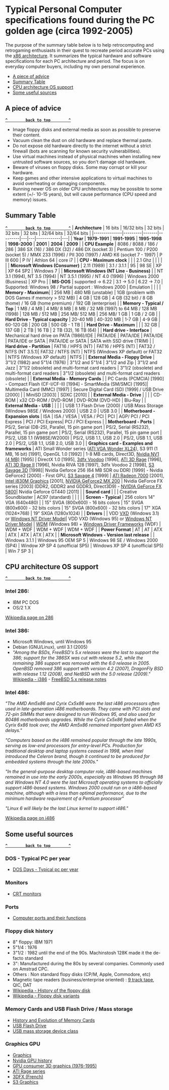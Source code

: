 # Typical Personal Computer specifications found during the PC golden age (circa 1992-2005)

The purpose of the summary table below is to help retrocomputing and retrogaming enthusiasts in their quest to recreate period accurate PCs using the [x86 architecture](https://en.wikipedia.org/wiki/X86).
It summarizes the typical hardware and software specifications for each PC architecture and period. 
The focus is on everyday computer buyers, including my own personal experience.

- [A piece of advice](#a-piece-of-advice)
- [Summary Table](#summary-table)
- [CPU architecture OS support](#cpu-architecture-os-support)
- [Some useful sources](#some-useful-sources)

## A piece of advice
**[`^        back to top        ^`](#)**
- Image floppy disks and external media as soon as possible to preserve their content.
- Vacuum clean the dust on old hardware and replace thermal paste. 
- Do not expose old hardware directly to the internet without a strict firewall (bots are scanning for known security vulnerabilities).
- Use virtual machines instead of physical machines when installing new untrusted software sources, so you don't damage old hardware.
- Beware of viruses on floppy disks. Some may corrupt or kill your hardware.
- Keep games and other intensive applications to virtual machines to avoid overheating or damaging components.
- Running newer OS on older CPU architectures may be possible to some extent (+/- 10-15 years), but will cause performance (CPU speed and memory) issues.

## Summary Table
**[`^        back to top        ^`](#)**
| **Architecture** | 16 bits | 16/32 bits | 32 bits |  32 bits | 32 bits  | 32/64 bits |  32/64 bits |
|--------------|---------|-------|---------|---|---|------------|---|
| **Year** | **1979-1991** | **1991-1995** | **1995-1998** | **1998-2000** | **2001** | **2004** | **2009** |
| **CPU Example** | 8086 / 8088 / 186 / 286  | 386 SX (16) / 386 DX (32) / 486 DX (socket 3) | Pentium 100 / P200 (socket 5) / MMX 233 (1996) / PII 300 (1997) / AMD K6 (socket 7 - 1997) | P III 600 | P IV | Athlon 64 | core i7 |
| **CPU - Maximum clock** | | | 2.1 Ghz | | | | |
| **Microsoft Windows (Consumer)** | 2.11 (1989) | 3.1 / 3.1.1 | 95 | 98 SE | XP | XP 64 SP2 | Windows 7 |
| **Microsoft Windows (NT Line - Business)** | | NT 3.1 (1994), NT 3.5 (1994) | NT 3.5.1 (1995) / NT 4.0 (1996) | Windows 2000 (Business) | XP Pro |
| **MS-DOS** | supported -> 6.22 | 3.1 -> 5.0 | 6.22 -> 7.0 | Supported: Windows 98 / Partial support : Windows 2000 | Emulation | | |
| **Memory - Maximum**| | 256 MB | 480 MB (unstable) | 1GB (problem with DOS Games if memory > 512 MB) | 4 GB | 128 GB | 4 GB (32 bit) / 8 GB (home) / 16 GB (home premium) / 192 GB (enterprise) |
| **Memory - Typical / Top** | 1 MB / 4 MB | 4 MB/ 8 MB | 8 MB / 32 MB (1997) to 64 MB / 128 MB (1998) | 128 MB / 512 MB | 256 MB/ 512 MB | 256 MB/ 1 GB | 1 GB / 2 GB |
| **Hard Drive - Typical capacity** | 20-40 MB | 40-320 MB | 1-7 GB | 4-9 GB | 60-120 GB | 200 GB | 500 GB - 1 TB |
| **Hard Drive - Maximum** | | | 32 GB | 137 GB | 2 TB | 16 TB | 2 TB (32), 16 TB (64) |
| **Hard drive - Interface** | Mechanical hard drive on PATA (1986)/IDE | PATA/IDE | PATA/IDE | PATA/IDE | PATA/IDE or SATA | PATA/IDE or SATA | SATA with SSD drive (TRIM) |
| **Hard drive - Partition** | FAT16 / HPFS (NT) | FAT16 / HPFS (NT) | FAT32 / NTFS (NT 3.5.1)| FAT32 / NTFS (NT)  | NTFS (Windows XP default) or FAT32 | NTFS (Windows XP default) | NTFS |
| **External Media - Floppy Drive** | 3"1/2 (1982) and 5"1/4 (1976) | 3"1/2 and 5"1/4 | 3"1/2 and Zip | 3"1/2 and Jazz | 3"1/2 (obsolete) and multi-format card readers | 3"1/2 (obsolete) and multi-format card readers | 3"1/2 (obsolete)  and multi-format card readers (obsolete) |
| **External Media - Memory Cards** | | PC Cards (PCMCIA) [1990] - Compact Flash (CF-I/CF-II) [1994] - SmartMedia (SM/SMC) [1995]| Multimedia Card (MMC) [1997] | Secure Digital Card (SD) [1999] / USB Drive [2000] |  | MiniSD [2003] | SDXC [2010] |
| **External Media - Drive** |  |  |  | CD-ROM | x32 CD-ROM / DVD-ROM | DVD-ROM (DVD-HD) | Blu-Ray |
| **External Media - USB** | | |  |  | USB 1.1 Flash Drive (2000) / USB Mass Storage (Windows 98SE / Windows 2000)  | USB 2.0 | USB 3.0 |
| **Motherboard - Expansion slots** | ISA | ISA / VESA | VESA / PCI | PCI | AGP/ PCI / PCI Express | PCI / PCI Express| PCI / PCI Express |
| **Motherboard - Ports** | PS/2, Serial (DB-25), Parallel, 15 pin game port | PS/2, Serial (RS232), Parallel, 15 pin game port | PS/2, Serial (RS232), Parallel, 15 pin game port | PS/2, USB 1.1 (W98SE/W2000) | PS/2, USB 1.1, USB 2.0 | PS/2, USB 1.1, USB 2.0 | PS/2, USB 1.1, USB 2.0, USB 3.0 |
| **Graphics card - Examples and frameworks** | ATI Small Wonder series ([ATI VGA Wonder XL24](https://www.techpowerup.com/gpu-specs/vga-wonder-xl24.c2039)), S3 911 (1 MB, 16 bit) [1991], OpenGL 1.0 [1992] | 1-8 MB cards, Direct3D, [Nvidia NV1 (4 MB)](https://www.techpowerup.com/gpu-specs/nv1.c2015) [1995]  | DirectX 1.0 [1995], [3dfx Voodoo](https://www.techpowerup.com/gpu-specs/voodoo-graphics-4-mb.c3570) [1996], [ATI 3D Rage](https://www.techpowerup.com/gpu-specs/3d-rage.c3166) [1996], [ATI 3D Rage II](https://www.techpowerup.com/gpu-specs/3d-rage-ii.c873) [1996], Nvidia RIVA 128 [1997], 3dfx Voodoo 2 [1998], [S3 Savage 3D](https://en.wikipedia.org/wiki/S3_Savage) [1998]|  Nvidia Geforce 256 (64 MB SDR ou DDR) [1999] - Nvidia GeForce2 [2000] - First GPU, [S3 Savage 4](https://en.wikipedia.org/wiki/S3_Savage) [1999] | [ATI Radeon 7000](https://www.techpowerup.com/gpu-specs/radeon-7000.c648) [2001], [Intel i830M Graphics](https://www.techpowerup.com/gpu-specs/i830m-graphics.c1910) [2001], [NVIDIA GeForce2 MX 200](https://www.techpowerup.com/gpu-specs/geforce2-mx-200.c788) | Nvidia GeForce FX series [2003] (DDR2, GDDR2 and GDDR3, Direct3D9) - [NVIDIA GeForce FX 5800](https://www.techpowerup.com/gpu-specs/geforce-fx-5800.c703)| Nvidia Geforce GT440 [2011] |
| **Sound card** | | | Creative Soundblaster | AC97 (standard) | | | |
| **Screen - Typical** | 256 colors 14" VGA (640x480) |  | 15" SVGA (800x600) - 16 bits colors | 15" SVGA (800x600) - 32 bits colors | 15" SVGA (800x600) - 32 bits colors | 17" XGA (1024×768) | 19" SXGA (1280x1024) |
| **Drivers** | | VDD [VXD](https://en.wikipedia.org/wiki/VxD) (Windows 3.1) or [Windows NT Driver Model](https://en.wikipedia.org/wiki/Windows_NT#Major_features)| VDD VXD (Windows 95) or [Windows NT Driver Model](https://en.wikipedia.org/wiki/Windows_NT#Major_features) | [WDM](https://en.wikipedia.org/wiki/Windows_Driver_Model) (Windows 98) + [Windows Driver Frameworks](https://en.wikipedia.org/wiki/Windows_Driver_Frameworks) (WDF) | WDM + WDF  | WDM + WDF | WDM + WDF |
| **Power Format** | AT | AT | ATX | ATX | ATX | ATX | ATX |
| **Microsoft Windows - Version last release** | | Windows 3.1.1 | Windows 95 OEM SP 5 | Windows 98 SE / Windows 2000 (SP4) | Window XP SP 4 (unofficial SP5) | Windows XP SP 4 (unofficial SP5) | Win 7 SP 3 |

## CPU architecture OS support
**[`^        back to top        ^`](#)**

### Intel 286:
- IBM PC DOS
- OS/2 1.X
  
[Wikipedia page on 286](https://en.wikipedia.org/wiki/Intel_80286)

### Intel 386: 
- Microsoft Windows, until Windows 95
- Debian (GNU/Linux), until 3.1 (2005)
- *"Among the BSDs, FreeBSD's 5.x releases were the last to support the 386; support for the 386SX was cut with release 5.2, while the remaining 386 support was removed with the 6.0 release in 2005. OpenBSD removed 386 support with version 4.2 (2007), DragonFly BSD with release 1.12 (2008), and NetBSD with the 5.0 release (2009)."* [Wikipedia - i386](https://en.wikipedia.org/wiki/I386) - [FreeBSD 5.x release notes](https://www.freebsd.org/releases/5.0R/relnotes-i386/)

### Intel 486:

*"The AMD Am5x86 and Cyrix Cx5x86 were the last i486 processors often used in late-generation i486 motherboards. They came with PCI slots and 72-pin SIMMs that were designed to run Windows 95, and also used for 80486 motherboards upgrades. While the Cyrix Cx5x86 faded when the Cyrix 6x86 took over, the AMD Am5x86 remained important given AMD K5 delays."*

*"Computers based on the i486 remained popular through the late 1990s, serving as low-end processors for entry-level PCs. Production for traditional desktop and laptop systems ceased in 1998, when Intel introduced the Celeron brand, though it continued to be produced for embedded systems through the late 2000s."*

*"In the general-purpose desktop computer role, i486-based machines remained in use into the early 2000s, especially as Windows 95 through 98 and Windows NT 4.0 were the last Microsoft operating systems to officially support i486-based systems. Windows 2000 could run on a i486-based machine, although with a less than optimal performance, due to the minimum hardware requirement of a Pentium processor"*

*"Linux 6 will likely be the last Linux kernel to support i486."*

[Wikipedia page on i486](https://en.wikipedia.org/wiki/I486)

## Some useful sources
**[`^        back to top        ^`](#)**
### DOS - Typical PC per year
- [DOS Days - Typical pc per year](https://www.dosdays.co.uk/topics/typical_pc_per_year.php)

### Monitors
- [CRT monitors](https://www.dosdays.co.uk/topics/monitors.php)

### Ports
- [Computer ports and their functions](https://recompute.co.zw/buying-guides/a-complete-guide-of-every-type-of-computer-port/)

### Floppy disk history
- 8" floppy: IBM 1971
- 5"1/4 : 1976
- 3"1/2 : 1982 until the end of the 90s. Machinstosh 128K made it the de-facto standard
- 3": Manufactured during the 80s by several companies. Commonly used on Amstrad CPC.
- Others : Non standard flopy disks (CP/M, Apple, Commodore, etc)
- Magnetic tape readers (business/enterprise oriented) : [9 track tape](https://en.wikipedia.org/wiki/9-track_tape), QIC, DAT
- [Wikipedia - History of the floppy disk](https://en.wikipedia.org/wiki/History_of_the_floppy_disk)
- [Wikipedia - Floppy disk variants](https://en.wikipedia.org/wiki/Floppy_disk_variants)

### Memory Cards and USB Flash Drive / Mass storage
- [History and Evolution of Memory Cards](https://koofr.eu/blog/posts/history-and-evolution-of-memory-cards)
- [USB Flash Drive](https://en.wikipedia.org/wiki/USB_flash_drive)
- [USB mass storage device class](https://en.wikipedia.org/wiki/USB_mass_storage_device_class)

### Graphics GPU
- [Graphics](https://www.dosdays.co.uk/topics/graphics.php)
- [Nvidia GPU history](https://www.pocket-lint.com/nvidia-gpu-history/)
- [GPU consumer 3D graphics (1976-1995)](https://www.diskmfr.com/1-history-of-gpu-the-consumer-3d-graphics-cards-1976-1995/)
- [ATI Rage series](https://en.wikipedia.org/wiki/ATI_Rage_series)
- [3DFX (French)](https://www.tomshardware.fr/3dfx-de-la-voodoo-au-rampage-en-images/)
- [S3 Graphics](https://en.wikipedia.org/wiki/S3_Graphics)

